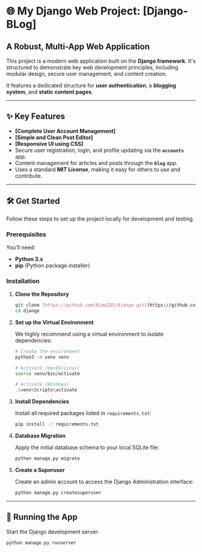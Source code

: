 # 🌐 My Django Web Project: [Django-BLog]

## A Robust, Multi-App Web Application

This project is a modern web application built on the **Django framework**. It's structured to demonstrate key web development principles, including modular design, secure user management, and content creation.

It features a dedicated structure for **user authentication**, a **blogging system**, and **static content pages**.

---

## ✨ Key Features

* **[Complete User Account Management]** 
* **[Simple and Clean Post Editor]** 
* **[Responsive UI using CSS]**
* Secure user registration, login, and profile updating via the **`accounts`** app.
* Content management for articles and posts through the **`blog`** app.
* Uses a standard **MIT License**, making it easy for others to use and contribute.

---

## 🛠️ Get Started

Follow these steps to set up the project locally for development and testing.

### Prerequisites

You'll need:
* **Python 3.x**
* **pip** (Python package installer)

### Installation

1.  **Clone the Repository**

    ```bash
    git clone [https://github.com/NimaZ05/django.git](https://github.com/NimaZ05/django.git)
    cd django
    ```

2.  **Set up the Virtual Environment**

    We highly recommend using a virtual environment to isolate dependencies:

    ```bash
    # Create the environment
    python3 -m venv venv

    # Activate (macOS/Linux)
    source venv/bin/activate

    # Activate (Windows)
    .\venv\Scripts\activate
    ```

3.  **Install Dependencies**

    Install all required packages listed in `requirements.txt`:

    ```bash
    pip install -r requirements.txt
    ```

4.  **Database Migration**

    Apply the initial database schema to your local SQLite file:

    ```bash
    python manage.py migrate
    ```

5.  **Create a Superuser**

    Create an admin account to access the Django Administration interface:

    ```bash
    python manage.py createsuperuser
    ```

---

## 🚀 Running the App

Start the Django development server:

```bash
python manage.py runserver
